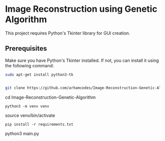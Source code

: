 # Image Reconstruction using Genetic Algorithm 

This project requires Python's Tkinter library for GUI creation.

## Prerequisites

Make sure you have Python's Tkinter installed. If not, you can install it using the following command:

```bash
sudo apt-get install python3-tk


git clone https://github.com/arhamcodes/Image-Reconstruction-Genetic-Algorithm.git

```
cd Image-Reconstruction-Genetic-Algorithm

```
python3 -m venv venv

```
source venv/bin/activate

```
pip install -r requirements.txt

```
python3 main.py
